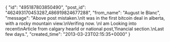  {
   "id": "495187803850490",
   "post_id": "462493170453287_486919824677288",
   "from_name": "August le Blanc",
   "message": "Above post mistaken.\nIt was in the first bitcoin  deal in alberta, with a rocky mountain view.\nVerifing now. \nI am Looking into recent\nArticle from calgary hearld or national post,'financial section.\nLast few days.",
   "created_time": "2013-03-23T02:15:35+0000"
 }
